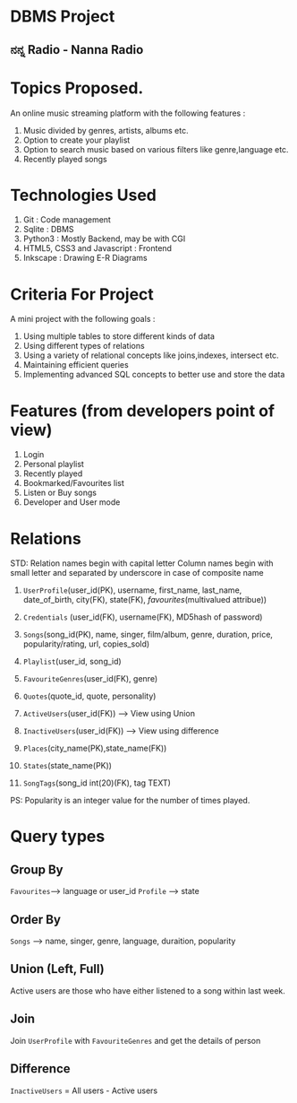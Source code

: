 # DBMS Project
## ನನ್ನ Radio - Nanna Radio

# Topics Proposed.

An online music streaming platform with the following features :

1. Music divided by genres, artists, albums etc.
2. Option to create your playlist
3. Option to search music based on various filters like genre,language etc.
4. Recently played songs

# Technologies Used

1. Git 				: Code management
2. Sqlite			: DBMS
3. Python3 			: Mostly Backend, may be with CGI
4. HTML5, CSS3 and Javascript 	: Frontend
5. Inkscape 			: Drawing E-R Diagrams

# Criteria For Project

A mini project with the following goals :

1. Using multiple tables to store different kinds of data
2. Using different types of relations
3. Using a variety of relational concepts like joins,indexes, intersect etc.
4. Maintaining efficient queries
5. Implementing advanced SQL concepts to better use and store the data

# Features (from developers point of view)

1. Login
2. Personal playlist
3. Recently played
4. Bookmarked/Favourites list
5. Listen or Buy songs
6. Developer and User mode

# Relations

STD: Relation names begin with capital letter
	 Column names begin with small letter and separated by underscore in case of composite name

1. `UserProfile`(user_id(PK), username, first_name, last_name, date_of_birth, city(FK), state(FK), _favourites_(multivalued attribue))
2. `Credentials` (user_id(FK), username(FK), MD5hash of password)
3. `Songs`(song_id(PK), name, singer, film/album, genre, duration, price, popularity/rating, url, copies_sold)
4. `Playlist`(user_id, song_id)
5. `FavouriteGenres`(user_id(FK), genre)
6. `Quotes`(quote_id, quote, personality)
7. `ActiveUsers`(user_id(FK)) --> View using Union
8. `InactiveUsers`(user_id(FK)) --> View using difference

9. `Places`(city_name(PK),state_name(FK))
10. `States`(state_name(PK))
11. `SongTags`(song_id int(20)(FK), tag TEXT)

PS: Popularity is an integer value for the number of times played.

# Query types

## Group By
`Favourites`--> language or user_id
`Profile`	--> state

## Order By
`Songs`		--> name, singer, genre, language, duraition, popularity

## Union (Left, Full)
Active users are those who have either listened to a song within last week.

## Join
Join `UserProfile` with `FavouriteGenres` and get the details of person

## Difference
`InactiveUsers`  = All users - Active users

